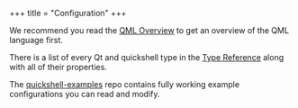 +++
title = "Configuration"
+++

We recommend you read the [QML Overview](./qml-overview) to get an overview of
the QML language first.

There is a list of every Qt and quickshell type in the [Type Reference](/docs/types)
along with all of their properties.

The [quickshell-examples](https://git.outfoxxed.me/outfoxxed/quickshell-examples) repo contains
fully working example configurations you can read and modify.
